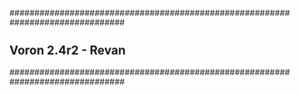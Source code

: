 ###############################################################################
## Voron 2.4r2 - Revan
###############################################################################
